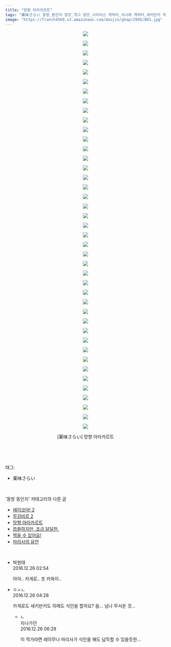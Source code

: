 ```yaml
---
title: "망향 아라카르트"
tags: "薬味さらい 동방_동인지 장르_개그 장르_시리어스 캐릭터_사나에 캐릭터_세키반키 캐릭터_카게로 캐릭터_와카사기히메"
image: "https://franch4569.s3.amazonaws.com/doujin/ghap/2995/001.jpg"
---
```

<div class="article">
<p style="text-align: center; clear: none; float: none;"><img src="{{ site.imgserver2 }}/ghap/2995/001.jpg"/></p>
<p style="text-align: center; clear: none; float: none;"><img src="{{ site.imgserver2 }}/ghap/2995/002.jpg"/></p>
<p style="text-align: center; clear: none; float: none;"><img src="{{ site.imgserver2 }}/ghap/2995/003.jpg"/></p>
<p style="text-align: center; clear: none; float: none;"><img src="{{ site.imgserver2 }}/ghap/2995/004.jpg"/></p>
<p style="text-align: center; clear: none; float: none;"><img src="{{ site.imgserver2 }}/ghap/2995/005.jpg"/></p>
<p style="text-align: center; clear: none; float: none;"><img src="{{ site.imgserver2 }}/ghap/2995/006.jpg"/></p>
<p style="text-align: center; clear: none; float: none;"><img src="{{ site.imgserver2 }}/ghap/2995/007.jpg"/></p>
<p style="text-align: center; clear: none; float: none;"><img src="{{ site.imgserver2 }}/ghap/2995/008.jpg"/></p>
<p style="text-align: center; clear: none; float: none;"><img src="{{ site.imgserver2 }}/ghap/2995/009.jpg"/></p>
<p style="text-align: center; clear: none; float: none;"><img src="{{ site.imgserver2 }}/ghap/2995/010.jpg"/></p>
<p style="text-align: center; clear: none; float: none;"><img src="{{ site.imgserver2 }}/ghap/2995/011.jpg"/></p>
<p style="text-align: center; clear: none; float: none;"><img src="{{ site.imgserver2 }}/ghap/2995/012.jpg"/></p>
<p style="text-align: center; clear: none; float: none;"><img src="{{ site.imgserver2 }}/ghap/2995/013.jpg"/></p>
<p style="text-align: center; clear: none; float: none;"><img src="{{ site.imgserver2 }}/ghap/2995/014.jpg"/></p>
<p style="text-align: center; clear: none; float: none;"><img src="{{ site.imgserver2 }}/ghap/2995/015.jpg"/></p>
<p style="text-align: center; clear: none; float: none;"><img src="{{ site.imgserver2 }}/ghap/2995/016.jpg"/></p>
<p style="text-align: center; clear: none; float: none;"><img src="{{ site.imgserver2 }}/ghap/2995/017.jpg"/></p>
<p style="text-align: center; clear: none; float: none;"><img src="{{ site.imgserver2 }}/ghap/2995/018.jpg"/></p>
<p style="text-align: center; clear: none; float: none;"><img src="{{ site.imgserver2 }}/ghap/2995/019.jpg"/></p>
<p style="text-align: center; clear: none; float: none;"><img src="{{ site.imgserver2 }}/ghap/2995/020.jpg"/></p>
<p style="text-align: center; clear: none; float: none;"><img src="{{ site.imgserver2 }}/ghap/2995/021.jpg"/></p>
<p style="text-align: center; clear: none; float: none;"><img src="{{ site.imgserver2 }}/ghap/2995/022.jpg"/></p>
<p style="text-align: center; clear: none; float: none;"><img src="{{ site.imgserver2 }}/ghap/2995/023.jpg"/></p>
<p style="text-align: center; clear: none; float: none;"><img src="{{ site.imgserver2 }}/ghap/2995/024.jpg"/></p>
<p style="text-align: center; clear: none; float: none;"><img src="{{ site.imgserver2 }}/ghap/2995/025.jpg"/></p>
<p style="text-align: center; clear: none; float: none;"><img src="{{ site.imgserver2 }}/ghap/2995/026.jpg"/></p>
<p style="text-align: center; clear: none; float: none;"><img src="{{ site.imgserver2 }}/ghap/2995/027.jpg"/></p>
<p style="text-align: center; clear: none; float: none;"><img src="{{ site.imgserver2 }}/ghap/2995/028.jpg"/></p>
<p style="text-align: center; clear: none; float: none;"><img src="{{ site.imgserver2 }}/ghap/2995/029.jpg"/></p>
<p style="text-align: center; clear: none; float: none;"><img src="{{ site.imgserver2 }}/ghap/2995/030.jpg"/></p>
<p style="text-align: center; clear: none; float: none;"><img src="{{ site.imgserver2 }}/ghap/2995/031.jpg"/></p>
<p style="text-align: center; clear: none; float: none;"><img src="{{ site.imgserver2 }}/ghap/2995/032.jpg"/></p>
<p style="text-align: center; clear: none; float: none;"><img src="{{ site.imgserver2 }}/ghap/2995/033.jpg"/></p>
<p style="text-align: center; clear: none; float: none;"><img src="{{ site.imgserver2 }}/ghap/2995/034.jpg"/></p>
<p style="text-align: center; clear: none; float: none;"><img src="{{ site.imgserver2 }}/ghap/2995/035.jpg"/></p>
<p style="text-align: center; clear: none; float: none;"><img src="{{ site.imgserver2 }}/ghap/2995/036.jpg"/></p>
<p style="text-align: center; clear: none; float: none;"><img src="{{ site.imgserver2 }}/ghap/2995/037.jpg"/></p>
<p style="text-align: center; clear: none; float: none;"><img src="{{ site.imgserver2 }}/ghap/2995/038.jpg"/></p>
<p style="text-align: center; clear: none; float: none;"><img src="{{ site.imgserver2 }}/ghap/2995/039.jpg"/></p>
<p style="text-align: center; clear: none; float: none;"><img src="{{ site.imgserver2 }}/ghap/2995/040.jpg"/></p>
<p style="text-align: center; clear: none; float: none;"><img src="{{ site.imgserver2 }}/ghap/2995/041.jpg"/></p>
<p style="text-align: center; clear: none; float: none;"><img src="{{ site.imgserver2 }}/ghap/2995/042.jpg"/></p>
<p style="text-align: center; clear: none; float: none;">[薬味さらい] 망향 아라카르트</p>
<p><br/></p>
</div><br/>
<div class="tagTrail">
<p>태그: </p>
<ul>
<li>薬味さらい</li>
</ul>
</div><br/>
<div class="another">
<p>'동방 동인지' 카테고리의 다른 글</p>
<ul>
<li><a href="/ghap_2997">에이코마! 2</a></li>
<li><a href="/ghap_2996">무감비르 2</a></li>
<li><a href="/ghap_2995">망향 아라카르트</a></li>
<li><a href="/ghap_2993">씁쓸하지만, 조금 달달한.</a></li>
<li><a href="/ghap_2986">먹을 수 있어요!</a></li>
<li><a href="/ghap_2981">마리사의 유언</a></li>
</ul>
</div><br/>
<div class="cb_module cb_fluid">
<div class="cb_wrt cb_profile">
<div class="comment">
<ul>
<li class="cb_thumb_off" id="comment14877077">
<div class="cb_comment_area">
<div class="cb_info_area">
<div class="cb_section">
<span class="cb_nick_name">박원태</span>
</div>
<div class="cb_section">
<span class="cb_date">2016.12.26 02:54 </span>
</div>
</div>
<div class="cb_dsc_comment">
<p class="cb_dsc">
											아아.. 카게로.. 초 카와이..
										</p>
</div>
</div></li>
<li class="cb_thumb_off" id="comment14877092">
<div class="cb_comment_area">
<div class="cb_info_area">
<div class="cb_section">
<span class="cb_nick_name">ㅇㅅㄴ</span>
</div>
<div class="cb_section">
<span class="cb_date">2016.12.26 04:28 </span>
</div>
</div>
<div class="cb_dsc_comment">
<p class="cb_dsc">
											카게로도 세키반키도 히메도 식인을 할까요? 음... 넘나 무서운 것...
										</p>
</div>
<ul>
<li class="cb_thumb_off" id="comment14877106">
<span class="cb_bu_subnode">ㄴ</span>
<div class="cb_comment_area">
<div class="cb_info_area">
<div class="cb_section">
<span class="cb_nick_name">지나가던</span>
</div>
<div class="cb_section">
<span class="cb_date">2016.12.26 06:29 </span>
</div>
</div>
<div class="cb_dsc_comment">
<p class="cb_dsc">
																이 작가라면 레이무나 마리사가 식인을 해도 납득할 수 있을듯한...
															</p>
</div>
</div>
</li>
</ul>
</div></li>
</ul>
</div>
</div><!-- commentList close -->
</div><br/>
